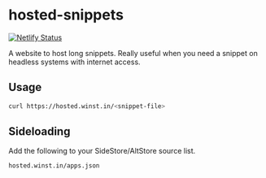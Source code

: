 # hosted-snippets

[![Netlify Status](https://api.netlify.com/api/v1/badges/73e1f6e8-1de7-421b-92b2-66319640440b/deploy-status)](https://app.netlify.com/sites/winstn/deploys)

A website to host long snippets. Really useful when you need a snippet on headless systems with internet access.

## Usage

```bash
curl https://hosted.winst.in/<snippet-file>
```

## Sideloading

Add the following to your SideStore/AltStore source list.

```console
hosted.winst.in/apps.json
```

